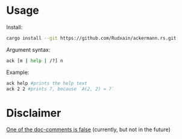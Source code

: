 # Usage

Install:

```sh
cargo install --git https://github.com/Rudxain/ackermann.rs.git
```

Argument syntax:

```sh
ack [m | help | /?] n
```

Example:

```sh
ack help #prints the help text
ack 2 2 #prints 7, because `A(2, 2) = 7`
```

# Disclaimer

[One of the doc-comments is false](https://github.com/Rudxain/ackermann.rs/issues/2) (currently, but not in the future)
